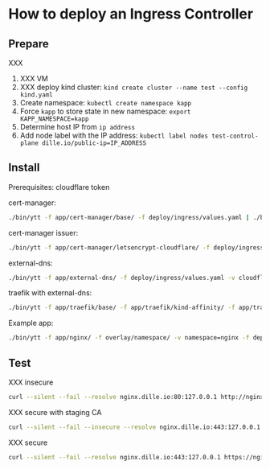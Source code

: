 # How to deploy an Ingress Controller

## Prepare

XXX

1. XXX VM
1. XXX deploy kind cluster: `kind create cluster --name test --config kind.yaml`
1. Create namespace: `kubectl create namespace kapp`
1. Force `kapp` to store state in new namespace: `export KAPP_NAMESPACE=kapp`
1. Determine host IP from `ip address`
1. Add node label with the IP address: `kubectl label nodes test-control-plane dille.io/public-ip=IP_ADDRESS`

## Install

Prerequisites: cloudflare token

cert-manager:

```bash
./bin/ytt -f app/cert-manager/base/ -f deploy/ingress/values.yaml | ./bin/kapp deploy --app cert-manager --file -
```

cert-manager issuer:

```bash
./bin/ytt -f app/cert-manager/letsencrypt-cloudflare/ -f deploy/ingress/values.yaml -v cloudflare.key=<your-cloudflare-key> | ./bin/kapp deploy --app cert-manager-issuer --file -
```

external-dns:

```bash
./bin/ytt -f app/external-dns/ -f deploy/ingress/values.yaml -v cloudflare.key=<your-cloudflare-key> | ./bin/kapp deploy --app external-dns --file -
```

traefik with external-dns:

```bash
./bin/ytt -f app/traefik/base/ -f app/traefik/kind-affinity/ -f app/traefik/external-dns/ -f deploy/ingress/values.yaml -v cloudflare.key=<your-cloudflare-key> | ./bin/kapp deploy --app traefik --file -
```

Example app:

```bash
./bin/ytt -f app/nginx/ -f overlay/namespace/ -v namespace=nginx -f deploy/ingress/values.yaml | ./bin/kapp deploy --app nginx --file -
```

## Test

XXX insecure

```bash
curl --silent --fail --resolve nginx.dille.io:80:127.0.0.1 http://nginx.dille.io
```

XXX secure with staging CA

```bash
curl --silent --fail --insecure --resolve nginx.dille.io:443:127.0.0.1 https://nginx.dille.io
```

XXX secure

```bash
curl --silent --fail --resolve nginx.dille.io:443:127.0.0.1 https://nginx.dille.io
```
